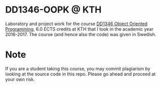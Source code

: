 # DD1346-OOPK @ KTH

Laboratory and project work for the course [DD1346 Object Oriented Programming](https://www.kth.se/student/kurser/kurs/DD1346?l=en), 6.0 ECTS credits at KTH that I took in the academic year 2016-2017. The course (and hence also the code) was given in Swedish.

# Note 
If you are a student taking this course, you may commit plagiarism by looking at the source code in this repo. Please go ahead and proceed at your own risk.
